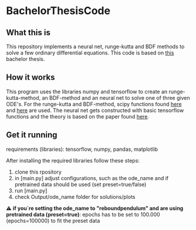 # BachelorThesisCode

## What this is

This repository implements a neural net, runge-kutta and BDF methods to solve a few ordinary differential equations. This code is 
based on [this](https://alexandrojedaidi.github.io/BachelorLatex/main.pdf)
bachelor thesis.

## How it works

This program uses the libraries numpy and tensorflow to create an runge-kutta-method, an BDF-method and an neural net to solve one of three given ODE's. For the runge-kutta and BDF-method, scipy functions found [here](https://docs.scipy.org/doc/scipy/reference/generated/scipy.integrate.RK45.html) and [here](https://docs.scipy.org/doc/scipy/reference/generated/scipy.integrate.BDF.html) are used. The neural net gets constructed with basic tensorflow functions and the theory is based on the paper found [here](https://arxiv.org/pdf/2006.14372.pdf).

## Get it running

requirements (libraries): tensorflow, numpy, pandas, matplotlib

After installing the required libraries follow these steps:

1. clone this rpository
2. in [main.py] adjust configurations, such as the ode_name and if pretrained data should be used (set preset=true/false)
3. run [main.py]
4. check Output/ode_name folder for solutions/plots

:warning: __if you´re setting the ode_name to "reboundpendulum" and are using pretrained data (preset=true)__: epochs has to be
set to 100.000 (epochs=100000) to fit the preset data
